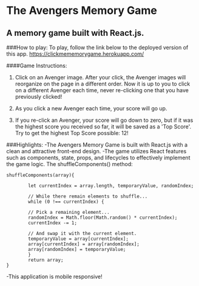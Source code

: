 # The Avengers Memory Game
## A memory game built with React.js.

###How to play: 
To play, follow the link below to the deployed version of this app. 
https://clickmememorygame.herokuapp.com/

####Game Instructions: 
1. Click on an Avenger image. After your click, the Avenger images will reorganize on the page in a different order. Now it is up to you to click on a different Avenger each time, never re-clicking one that you have previously clicked! 


2. As you click a new Avenger each time, your score will go up.

3. If you re-click an Avenger, your score will go down to zero, but if it was the highest score you received so far, it will be saved as a 'Top Score'. Try to get the highest Top Score possible: 12!

###Highlights: 
-The Avengers Memory Game is built with React.js with a clean and attractive front-end design. 
-The game utilizes React features such as components, state, props, and lifecycles to effectively implement the game logic. The shuffleComponents() method: 
```
shuffleComponents(array){
       
        let currentIndex = array.length, temporaryValue, randomIndex;

        // While there remain elements to shuffle...
        while (0 !== currentIndex) {

        // Pick a remaining element...
        randomIndex = Math.floor(Math.random() * currentIndex);
        currentIndex -= 1;

        // And swap it with the current element.
        temporaryValue = array[currentIndex];
        array[currentIndex] = array[randomIndex];
        array[randomIndex] = temporaryValue;
        }
        return array;
} 

```
-This application is mobile responsive! 